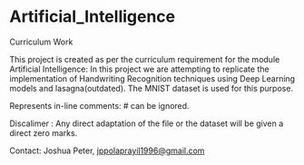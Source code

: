 # Artificial_Intelligence
Curriculum Work

This project is created as per the curriculum requirement for the module Artificial Intelligence: In this project we are attempting to replicate the implementation of Handwriting Recognition techniques using Deep Learning models and lasagna(outdated). The MNIST dataset is used for this purpose.

Represents in-line comments: # can be ignored.


Discalimer : Any direct adaptation of the file or the dataset will be given a direct zero marks.

Contact: Joshua Peter, jppolaprayil1996@gmail.com

